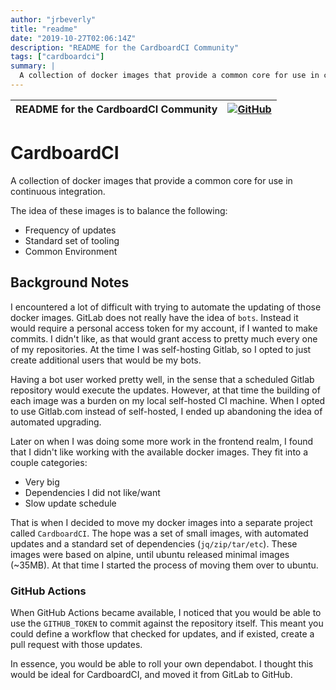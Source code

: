 ```yaml
---
author: "jrbeverly"
title: "readme"
date: "2019-10-27T02:06:14Z"
description: "README for the CardboardCI Community"
tags: ["cardboardci"]
summary: |
  A collection of docker images that provide a common core for use in continuous integration. The idea of these images is to balance the following: - Frequency of updates - Standard set of tooling - Common Environment
---
```


| README for the CardboardCI Community | [![GitHub](https://img.shields.io/badge/GitHub-%23121011.svg?logo=github&logoColor=white)](https://github.com/cardboardci/readme) |
| :-------- | -------: |


# CardboardCI

A collection of docker images that provide a common core for use in continuous integration.

The idea of these images is to balance the following:

- Frequency of updates
- Standard set of tooling
- Common Environment

## Background Notes

I encountered a lot of difficult with trying to automate the updating of those docker images. GitLab does not really have the idea of `bots`. Instead it would require a personal access token for my account, if I wanted to make commits. I didn't like, as that would grant access to pretty much every one of my repositories. At the time I was self-hosting Gitlab, so I opted to just create additional users that would be my bots. 

Having a bot user worked pretty well, in the sense that a scheduled Gitlab repository would execute the updates. However, at that time the building of each image was a burden on my local self-hosted CI machine. When I opted to use Gitlab.com instead of self-hosted, I ended up abandoning the idea of automated upgrading.

Later on when I was doing some more work in the frontend realm, I found that I didn't like working with the available docker images. They fit into a couple categories:

- Very big
- Dependencies I did not like/want
- Slow update schedule

That is when I decided to move my docker images into a separate project called `CardboardCI`. The hope was a set of small images, with automated updates and a standard set of dependencies (`jq/zip/tar/etc`). These images were based on alpine, until ubuntu released minimal images (~35MB). At that time I started the process of moving them over to ubuntu.

### GitHub Actions

When GitHub Actions became available, I noticed that you would be able to use the `GITHUB_TOKEN` to commit against the repository itself. This meant you could define a workflow that checked for updates, and if existed, create a pull request with those updates.

In essence, you would be able to roll your own dependabot. I thought this would be ideal for CardboardCI, and moved it from GitLab to GitHub.
